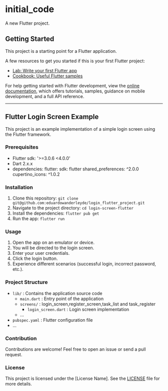 # initial_code

A new Flutter project.

## Getting Started

This project is a starting point for a Flutter application.

A few resources to get you started if this is your first Flutter project:

- [Lab: Write your first Flutter app](https://docs.flutter.dev/get-started/codelab)
- [Cookbook: Useful Flutter samples](https://docs.flutter.dev/cookbook)

For help getting started with Flutter development, view the
[online documentation](https://docs.flutter.dev/), which offers tutorials,
samples, guidance on mobile development, and a full API reference.

---

## Flutter Login Screen Example

This project is an example implementation of a simple login screen using the Flutter framework.

### Prerequisites

- Flutter sdk: '>=3.0.6 <4.0.0'
- Dart 2.x.x
- dependencies:
  flutter:
    sdk: flutter
  shared_preferences: ^2.0.0
  cupertino_icons: ^1.0.2

### Installation

1. Clone this repository: `git clone git@github.com:eduardowanderleyde/login_flutter_project.git`
2. Navigate to the project directory: `cd login-screen-flutter`
3. Install the dependencies: `flutter pub get`
4. Run the app: `flutter run`

### Usage

1. Open the app on an emulator or device.
2. You will be directed to the login screen.
3. Enter your user credentials.
4. Click the login button.
5. Experience different scenarios (successful login, incorrect password, etc.).

### Project Structure

- `lib/` : Contains the application source code
  - `main.dart` : Entry point of the application
  - `screens/` : login_screen,register_screen,task_list and task_register
    - `login_screen.dart` : Login screen implementation
  - ...
- `pubspec.yaml` : Flutter configuration file
- ...

### Contribution

Contributions are welcome! Feel free to open an issue or send a pull request.

### License

This project is licensed under the [License Name]. See the [LICENSE](link-to-license-file) file for more details.
